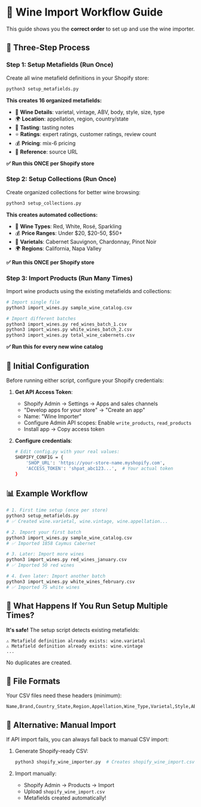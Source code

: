 # 🍷 Wine Import Workflow Guide

This guide shows you the **correct order** to set up and use the wine importer.

## 🎯 **Three-Step Process**

### **Step 1: Setup Metafields (Run Once)** 
Create all wine metafield definitions in your Shopify store:

```bash
python3 setup_metafields.py
```

**This creates 16 organized metafields:**
- 🍷 **Wine Details**: varietal, vintage, ABV, body, style, size, type
- 🌍 **Location**: appellation, region, country/state  
- 👃 **Tasting**: tasting notes
- ⭐ **Ratings**: expert ratings, customer ratings, review count
- 💰 **Pricing**: mix-6 pricing
- 🔗 **Reference**: source URL

**✅ Run this ONCE per Shopify store**

### **Step 2: Setup Collections (Run Once)**
Create organized collections for better wine browsing:

```bash
python3 setup_collections.py
```

**This creates automated collections:**
- 🍷 **Wine Types**: Red, White, Rosé, Sparkling  
- 💰 **Price Ranges**: Under $20, $20-50, $50+ 
- 🍇 **Varietals**: Cabernet Sauvignon, Chardonnay, Pinot Noir
- 🌍 **Regions**: California, Napa Valley

**✅ Run this ONCE per Shopify store**

### **Step 3: Import Products (Run Many Times)**
Import wine products using the existing metafields and collections:

```bash
# Import single file
python3 import_wines.py sample_wine_catalog.csv

# Import different batches
python3 import_wines.py red_wines_batch_1.csv
python3 import_wines.py white_wines_batch_2.csv  
python3 import_wines.py total_wine_cabernets.csv
```

**✅ Run this for every new wine catalog**

## 🔧 **Initial Configuration**

Before running either script, configure your Shopify credentials:

1. **Get API Access Token**:
   - Shopify Admin → Settings → Apps and sales channels
   - "Develop apps for your store" → "Create an app"
   - Name: "Wine Importer"
   - Configure Admin API scopes: Enable `write_products`, `read_products`
   - Install app → Copy access token

2. **Configure credentials**:
   ```bash
   # Edit config.py with your real values:
   SHOPIFY_CONFIG = {
       'SHOP_URL': 'https://your-store-name.myshopify.com',
       'ACCESS_TOKEN': 'shpat_abc123...',  # Your actual token
   }
   ```

## 📊 **Example Workflow**

```bash
# 1. First time setup (once per store)
python3 setup_metafields.py
# ✅ Created wine.varietal, wine.vintage, wine.appellation...

# 2. Import your first batch
python3 import_wines.py sample_wine_catalog.csv
# ✅ Imported 1858 Caymus Cabernet

# 3. Later: Import more wines
python3 import_wines.py red_wines_january.csv
# ✅ Imported 50 red wines

# 4. Even later: Import another batch  
python3 import_wines.py white_wines_february.csv
# ✅ Imported 75 white wines
```

## 🚨 **What Happens If You Run Setup Multiple Times?**

**It's safe!** The setup script detects existing metafields:

```
⚠️ Metafield definition already exists: wine.varietal
⚠️ Metafield definition already exists: wine.vintage  
...
```

No duplicates are created.

## 📁 **File Formats**

Your CSV files need these headers (minimum):
```csv
Name,Brand,Country_State,Region,Appellation,Wine_Type,Varietal,Style,ABV,Taste_Notes,Body,SKU,Size,Price,Mix_6_Price,Customer_Rating,Customer_Reviews,Expert_Rating,URL,Image_URL,Product_Highlights
```

## 🔄 **Alternative: Manual Import**

If API import fails, you can always fall back to manual CSV import:

1. Generate Shopify-ready CSV:
   ```bash
   python3 shopify_wine_importer.py  # Creates shopify_wine_import.csv
   ```

2. Import manually:
   - Shopify Admin → Products → Import
   - Upload `shopify_wine_import.csv`
   - Metafields created automatically!
